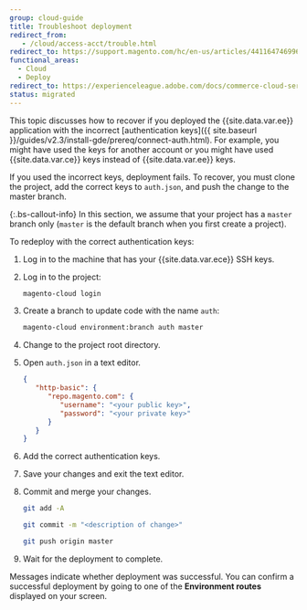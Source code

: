 ```yaml
---
group: cloud-guide
title: Troubleshoot deployment
redirect_from:
   - /cloud/access-acct/trouble.html
redirect_to: https://support.magento.com/hc/en-us/articles/4411647469965
functional_areas:
  - Cloud
  - Deploy
redirect_to: https://experienceleague.adobe.com/docs/commerce-cloud-service/user-guide/develop/deploy/recover-failed-deployment.html
status: migrated
---
```


This topic discusses how to recover if you deployed the {{site.data.var.ee}} application with the incorrect [authentication keys]({{ site.baseurl }}/guides/v2.3/install-gde/prereq/connect-auth.html). For example, you might have used the keys for another account or you might have used {{site.data.var.ce}} keys instead of {{site.data.var.ee}} keys.

If you used the incorrect keys, deployment fails. To recover, you must clone the project, add the correct keys to `auth.json`, and push the change to the master branch.

 {:.bs-callout-info}
In this section, we assume that your project has a `master` branch only (`master` is the default branch when you first create a project).

To redeploy with the correct authentication keys:

1. Log in to the machine that has your {{site.data.var.ece}} SSH keys.
1. Log in to the project:

   ```bash
   magento-cloud login
   ```

1. Create a branch to update code with the name `auth`:

   ```bash
   magento-cloud environment:branch auth master
   ```

1. Change to the project root directory.
1. Open `auth.json` in a text editor.

   ```json
   {
      "http-basic": {
         "repo.magento.com": {
            "username": "<your public key>",
            "password": "<your private key>"
         }
      }
   }
   ```

1. Add the correct authentication keys.
1. Save your changes and exit the text editor.
1. Commit and merge your changes.

   ```bash
   git add -A
   ```

   ```bash
   git commit -m "<description of change>"
   ```

   ```bash
   git push origin master
   ```

1. Wait for the deployment to complete.

Messages indicate whether deployment was successful. You can confirm a successful deployment by going to one of the **Environment routes** displayed on your screen.
